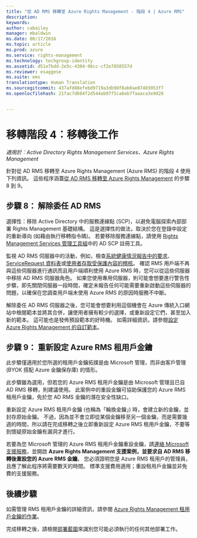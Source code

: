 ```yaml
---
title: "從 AD RMS 移轉至 Azure Rights Management - 階段 4 | Azure RMS"
description: 
keywords: 
author: cabailey
manager: mbaldwin
ms.date: 08/17/2016
ms.topic: article
ms.prod: azure
ms.service: rights-management
ms.technology: techgroup-identity
ms.assetid: d51e7bdd-2e5c-4304-98cc-cf2e7858557d
ms.reviewer: esaggese
ms.suite: ems
translationtype: Human Translation
ms.sourcegitcommit: 437afd88efebd9719a3db98f8ab0ae07403053f7
ms.openlocfilehash: 21fac7d684f2d544ab97f5ca6eb7faaaca3e9d26


---
```


# 移轉階段 4︰移轉後工作

*適用於︰Active Directory Rights Management Services、Azure Rights Management*


針對從 AD RMS 移轉至 Azure Rights Management (Azure RMS) 的階段 4 使用下列資訊。 這些程序涵蓋[從 AD RMS 移轉至 Azure Rights Management](migrate-from-ad-rms-to-azure-rms.md) 的步驟 8 到 9。


## 步驟 8： 解除委任 AD RMS

選擇性：移除 Active Directory 中的服務連線點 (SCP)，以避免電腦探索內部部署 Rights Management 基礎結構。 這是選擇性的做法，取決於您在登錄中設定的重新導向 (如藉由執行移轉指令碼)。 若要移除服務連線點，請使用 [Rights Management Services 管理工具組](http://www.microsoft.com/download/details.aspx?id=1479)中的 AD SCP 註冊工具。

監視 AD RMS 伺服器中的活動，例如，檢查[系統健康情況報告中的要求](https://technet.microsoft.com/library/ee221012%28v=ws.10%29.aspx)、[ServiceRequest 資料表](http://technet.microsoft.com/library/dd772686%28v=ws.10%29.aspx)或[使用者存取受保護內容的稽核](http://social.technet.microsoft.com/wiki/contents/articles/3440.ad-rms-frequently-asked-questions-faq.aspx)。 確認 RMS 用戶端不再與這些伺服器進行通訊而且用戶端順利使用 Azure RMS 時，您可以從這些伺服器中移除 AD RMS 伺服器角色。 如果您使用專用伺服器，則可能會想要進行警告性步驟，即先關閉伺服器一段時間，確定未報告任何可能需要重新啟動這些伺服器的問題，以確保在您調查用戶端未使用 Azure RMS 的原因時服務不中斷。

解除委任 AD RMS 伺服器之後，您可能會想要利用這個機會在 Azure 傳統入口網站中檢閱範本並將其合併，讓使用者擁有較少的選擇，或重新設定它們，甚至加入新的範本。 這可能也是發佈預設範本的好時機。 如需詳細資訊，請參閱[設定 Azure Rights Management 的自訂範本](../deploy-use/configure-custom-templates.md)。

## 步驟 9： 重新設定 Azure RMS 租用戶金鑰
此步驟僅適用於您所選的租用戶金鑰拓撲是由 Microsoft 管理，而非由客戶管理 (BYOK 搭配 Azure 金鑰保存庫) 的情形。

此步驟雖為選用，但若您的 Azure RMS 租用戶金鑰是由 Microsoft 管理且已自 AD RMS 移轉，則建議使用。 此案例中的重設金鑰可協助保護您的 Azure RMS 租用戶金鑰，免於您 AD RMS 金鑰的潛在安全性缺口。

重新設定 Azure RMS 租用戶金鑰 (也稱為「輪換金鑰」) 時，會建立新的金鑰，並封存原始金鑰。 不過，因為並不會立即從某個金鑰移至另一個金鑰，而是需要幾週的時間，所以請在完成移轉之後立即重新設定 Azure RMS 租用戶金鑰，不要等到懷疑原始金鑰有漏洞才進行。

若要為您 Microsoft 管理的 Azure RMS 租用戶金鑰重設金鑰，請[連絡 Microsoft 支援服務](../get-started/information-support.md#to-contact-microsoft-support)，並開啟 **Azure Rights Management 支援案例，並要求自 AD RMS 移轉後重設您的 Azure RMS 金鑰**。 您必須證明您是 Azure RMS 租用戶的管理員，且應了解此程序將需要數天的時間。 標準支援費用適用；重設租用戶金鑰並非免費的支援服務。


## 後續步驟

如需管理 RMS 租用戶金鑰的詳細資訊，請參閱 [Azure Rights Management 租用戶金鑰的作業](../deploy-use/operations-tenant-key.md)。

完成移轉之後，請檢閱[部署藍圖](deployment-roadmap.md)來識別您可能必須執行的任何其他部署工作。




<!--HONumber=Aug16_HO3-->


